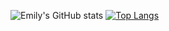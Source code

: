 ![Emily's GitHub stats](https://github-readme-stats.vercel.app/api?username=emilycodeee&show_icons=true)
[![Top Langs](https://github-readme-stats.vercel.app/api/top-langs/?username=emilycodeee&layout=compact)](https://github.com/emilycodeee/github-readme-stats)

